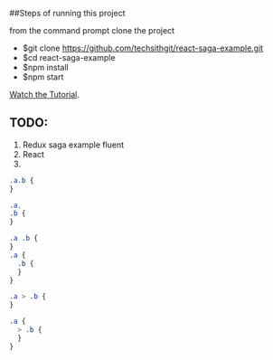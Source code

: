 ##Steps of running this project

from the command prompt clone the project

- \$git clone https://github.com/techsithgit/react-saga-example.git
- \$cd react-saga-example
- \$npm install
- \$npm start

[Watch the Tutorial](https://youtu.be/eUMbH6X_Adc).

## TODO:

1. Redux saga example fluent
2. React
3.

```scss
.a.b {
}

.a,
.b {
}

.a .b {
}
.a {
  .b {
  }
}

.a > .b {
}

.a {
  > .b {
  }
}
```
